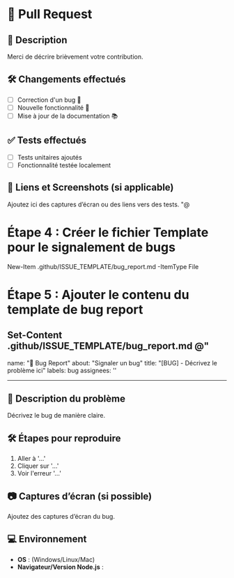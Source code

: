 # 📢 Pull Request

## 📌 Description
Merci de décrire brièvement votre contribution.

## 🛠️ Changements effectués
- [ ] Correction d'un bug 🐛
- [ ] Nouvelle fonctionnalité 🚀
- [ ] Mise à jour de la documentation 📚

## ✅ Tests effectués
- [ ] Tests unitaires ajoutés
- [ ] Fonctionnalité testée localement

## 🔗 Liens et Screenshots (si applicable)
Ajoutez ici des captures d’écran ou des liens vers des tests.
"@

# Étape 4 : Créer le fichier Template pour le signalement de bugs
New-Item .github/ISSUE_TEMPLATE/bug_report.md -ItemType File

# Étape 5 : Ajouter le contenu du template de bug report
Set-Content .github/ISSUE_TEMPLATE/bug_report.md @"
---
name: "🐛 Bug Report"
about: "Signaler un bug"
title: "[BUG] - Décrivez le problème ici"
labels: bug
assignees: ''

---

## 📌 Description du problème
Décrivez le bug de manière claire.

## 🛠️ Étapes pour reproduire
1. Aller à '...'
2. Cliquer sur '...'
3. Voir l'erreur '...'

## 📷 Captures d’écran (si possible)
Ajoutez des captures d’écran du bug.

## 💻 Environnement
- **OS** : (Windows/Linux/Mac)
- **Navigateur/Version Node.js** :